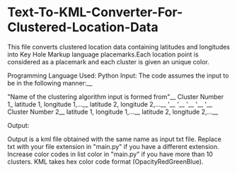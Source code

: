 # Text-To-KML-Converter-For-Clustered-Location-Data
This file converts clustered location data containing latitudes and longitudes into Key Hole Markup language placemarks.Each location point is considered as a placemark and each cluster is given an unique color.

Programming Language Used: Python
Input:
The code assumes the input to be in the following manner:__

"Name of the clustering algorithm input is formed from"__
Cluster Number 1_
latitude 1, longitude 1,...__
latitude 2, longitude 2,...__
'__
'__
'__
'__
'__
Cluster Number 2__
latitude 1, longitude 1,...__
latitude 2, longitude 2,...__

Output:

Output is a kml file obtained with the same name as input txt file. 
Replace txt with your file extension in "main.py" if you have a different extension.
Increase color codes in list color in "main.py" if you have more than 10 clusters.
KML takes hex color code format (OpacityRedGreenBlue).  
